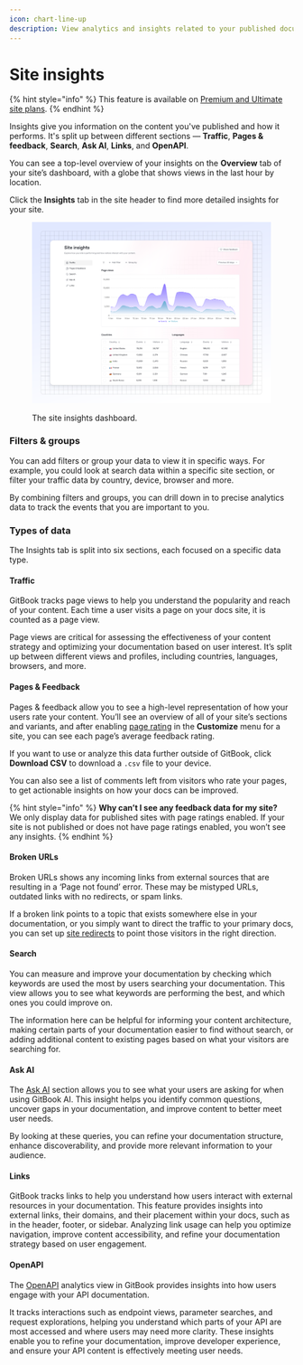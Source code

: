 ```yaml
---
icon: chart-line-up
description: View analytics and insights related to your published documentation’s traffic
---
```


# Site insights

{% hint style="info" %}
This feature is available on [Premium and Ultimate site plans](https://www.gitbook.com/pricing).
{% endhint %}

Insights give you information on the content you've published and how it performs. It's split up between different sections — **Traffic**, **Pages & feedback**, **Search**, **Ask AI**, **Links**, and **OpenAPI**.

You can see a top-level overview of your insights on the **Overview** tab of your site’s dashboard, with a globe that shows views in the last hour by location.

Click the **Insights** tab in the site header to find more detailed insights for your site.&#x20;

<figure><img src="../.gitbook/assets/03_02_25_advanced_site_insights.svg" alt=""><figcaption><p>The site insights dashboard.</p></figcaption></figure>

### Filters & groups

You can add filters or group your data to view it in specific ways. For example, you could look at search data within a specific site section, or filter your traffic data by country, device, browser and more.&#x20;

By combining filters and groups, you can drill down in to precise analytics data to track the events that you are important to you.&#x20;

### Types of data

The Insights tab is split into six sections, each focused on a specific data type.

#### Traffic

GitBook tracks page views to help you understand the popularity and reach of your content. Each time a user visits a page on your docs site, it is counted as a page view.&#x20;

Page views are critical for assessing the effectiveness of your content strategy and optimizing your documentation based on user interest. It’s split up between different views and profiles, including countries, languages, browsers, and more.

#### Pages & Feedback

Pages & feedback allow you to see a high-level representation of how your users rate your content. You’ll see an overview of all of your site’s sections and variants, and after enabling [page rating](site-settings.md#page-ratings-pro-and-enterprise-plans) in the **Customize** menu for a site, you can see each page’s average feedback rating.

If you want to use or analyze this data further outside of GitBook, click **Download CSV** to download a `.csv` file to your device.

You can also see a list of comments left from visitors who rate your pages, to get actionable insights on how your docs can be improved.

{% hint style="info" %}
**Why can’t I see any feedback data for my site?**\
We only display data for published sites with page ratings enabled. If your site is not published or does not have page ratings enabled, you won’t see any insights.
{% endhint %}

#### Broken URLs

Broken URLs shows any incoming links from external sources that are resulting in a ‘Page not found’ error. These may be mistyped URLs, outdated links with no redirects, or spam links.

If a broken link points to a topic that exists somewhere else in your documentation, or you simply want to direct the traffic to your primary docs, you can set up [site redirects](site-redirects.md) to point those visitors in the right direction.&#x20;

#### Search

You can measure and improve your documentation by checking which keywords are used the most by users searching your documentation. This view allows you to see what keywords are performing the best, and which ones you could improve on.&#x20;

The information here can be helpful for informing your content architecture, making certain parts of your documentation easier to find without search, or adding additional content to existing pages based on what your visitors are searching for.

#### Ask AI

The [Ask AI](../creating-content/searching-your-content/gitbook-ai.md) section allows you to see what your users are asking for when using GitBook AI. This insight helps you identify common questions, uncover gaps in your documentation, and improve content to better meet user needs.&#x20;

By looking at these queries, you can refine your documentation structure, enhance discoverability, and provide more relevant information to your audience.

#### Links

GitBook tracks links to help you understand how users interact with external resources in your documentation. This feature provides insights into external links, their domains, and their placement within your docs, such as in the header, footer, or sidebar. Analyzing link usage can help you optimize navigation, improve content accessibility, and refine your documentation strategy based on user engagement.

#### OpenAPI

The [OpenAPI](../creating-content/openapi/) analytics view in GitBook provides insights into how users engage with your API documentation.&#x20;

It tracks interactions such as endpoint views, parameter searches, and request explorations, helping you understand which parts of your API are most accessed and where users may need more clarity. These insights enable you to refine your documentation, improve developer experience, and ensure your API content is effectively meeting user needs.

